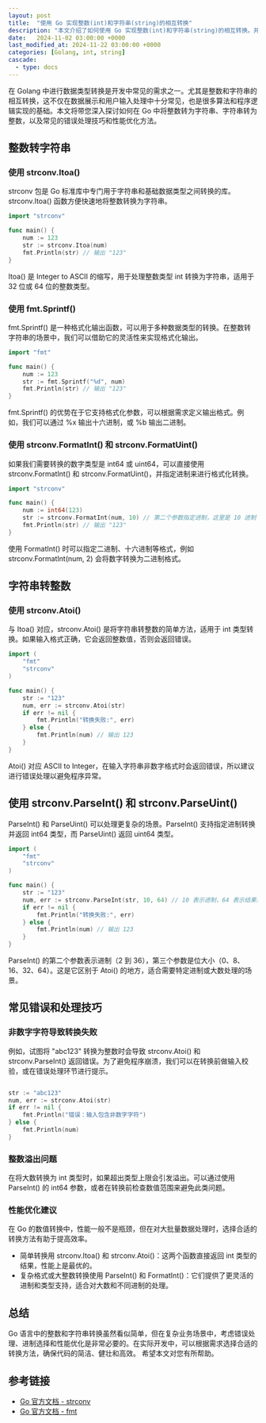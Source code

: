 ```yaml
---
layout: post
title:  "使用 Go 实现整数(int)和字符串(string)的相互转换"
description: "本文介绍了如何使用 Go 实现整数(int)和字符串(string)的相互转换。并提供了详细的代码示例。"
date:   2024-11-02 03:00:00 +0000
last_modified_at: 2024-11-22 03:00:00 +0000
categories: [Golang, int, string]
cascade:
  - type: docs
---
```


在 Golang 中进行数据类型转换是开发中常见的需求之一。尤其是整数和字符串的相互转换，这不仅在数据展示和用户输入处理中十分常见，也是很多算法和程序逻辑实现的基础。本文将带您深入探讨如何在 Go 中将整数转为字符串、字符串转为整数，以及常见的错误处理技巧和性能优化方法。

## 整数转字符串
### 使用 strconv.Itoa()
   strconv 包是 Go 标准库中专门用于字符串和基础数据类型之间转换的库。strconv.Itoa() 函数方便快速地将整数转换为字符串。

```go
import "strconv"

func main() {
    num := 123
    str := strconv.Itoa(num)
    fmt.Println(str) // 输出 "123"
}

```
Itoa() 是 Integer to ASCII 的缩写，用于处理整数类型 int 转换为字符串，适用于 32 位或 64 位的整数类型。


### 使用 fmt.Sprintf()
fmt.Sprintf() 是一种格式化输出函数，可以用于多种数据类型的转换。在整数转字符串的场景中，我们可以借助它的灵活性来实现格式化输出。


```go
import "fmt"

func main() {
    num := 123
    str := fmt.Sprintf("%d", num)
    fmt.Println(str) // 输出 "123"
}

```
fmt.Sprintf() 的优势在于它支持格式化参数，可以根据需求定义输出格式。例如，我们可以通过 %x 输出十六进制，或 %b 输出二进制。

### 使用 strconv.FormatInt() 和 strconv.FormatUint()
如果我们需要转换的数字类型是 int64 或 uint64，可以直接使用 strconv.FormatInt() 和 strconv.FormatUint()，并指定进制来进行格式化转换。

```go
import "strconv"

func main() {
    num := int64(123)
    str := strconv.FormatInt(num, 10) // 第二个参数指定进制，这里是 10 进制
    fmt.Println(str) // 输出 "123"
}

```
使用 FormatInt() 时可以指定二进制、十六进制等格式，例如 strconv.FormatInt(num, 2) 会将数字转换为二进制格式。

## 字符串转整数

### 使用 strconv.Atoi()
   与 Itoa() 对应，strconv.Atoi() 是将字符串转整数的简单方法，适用于 int 类型转换。如果输入格式正确，它会返回整数值，否则会返回错误。

```go
import (
    "fmt"
    "strconv"
)

func main() {
    str := "123"
    num, err := strconv.Atoi(str)
    if err != nil {
        fmt.Println("转换失败:", err)
    } else {
        fmt.Println(num) // 输出 123
    }
}

```
Atoi() 对应 ASCII to Integer，在输入字符串非数字格式时会返回错误，所以建议进行错误处理以避免程序异常。

## 使用 strconv.ParseInt() 和 strconv.ParseUint()
ParseInt() 和 ParseUint() 可以处理更复杂的场景。ParseInt() 支持指定进制转换并返回 int64 类型，而 ParseUint() 返回 uint64 类型。

```go
import (
    "fmt"
    "strconv"
)

func main() {
    str := "123"
    num, err := strconv.ParseInt(str, 10, 64) // 10 表示进制，64 表示结果类型的大小
    if err != nil {
        fmt.Println("转换失败:", err)
    } else {
        fmt.Println(num) // 输出 123
    }
}

```

ParseInt() 的第二个参数表示进制（2 到 36），第三个参数是位大小（0、8、16、32、64）。这是它区别于 Atoi() 的地方，适合需要特定进制或大数处理的场景。

## 常见错误和处理技巧
### 非数字字符导致转换失败
   例如，试图将 "abc123" 转换为整数时会导致 strconv.Atoi() 和 strconv.ParseInt() 返回错误。为了避免程序崩溃，我们可以在转换前做输入校验，或在错误处理环节进行提示。

```go

str := "abc123"
num, err := strconv.Atoi(str)
if err != nil {
    fmt.Println("错误：输入包含非数字字符")
} else {
    fmt.Println(num)
}

```
### 整数溢出问题
在将大数转换为 int 类型时，如果超出类型上限会引发溢出。可以通过使用 ParseInt() 的 int64 参数，或者在转换前检查数值范围来避免此类问题。

### 性能优化建议
在 Go 的数值转换中，性能一般不是瓶颈，但在对大批量数据处理时，选择合适的转换方法有助于提高效率。

* 简单转换用 strconv.Itoa() 和 strconv.Atoi()：这两个函数直接返回 int 类型的结果，性能上是最优的。
* 复杂格式或大整数转换使用 ParseInt() 和 FormatInt()：它们提供了更灵活的进制和类型支持，适合对大数和不同进制的处理。

## 总结
Go 语言中的整数和字符串转换虽然看似简单，但在复杂业务场景中，考虑错误处理、进制选择和性能优化是非常必要的。在实际开发中，可以根据需求选择合适的转换方法，确保代码的简洁、健壮和高效。
希望本文对您有所帮助。

## 参考链接
* [Go 官方文档 - strconv](https://golang.org/pkg/strconv/)
* [Go 官方文档 - fmt](https://golang.org/pkg/fmt/)

